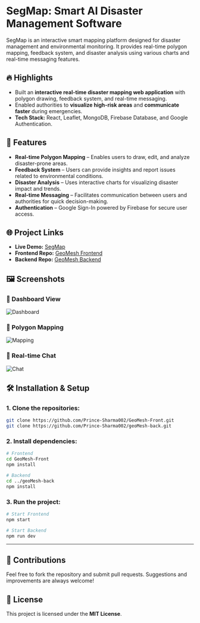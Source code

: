 
# SegMap: Smart AI Disaster Management Software

SegMap is an interactive smart mapping platform designed for disaster management and environmental monitoring. It provides real-time polygon mapping, feedback system, and disaster analysis using various charts and real-time messaging features.

## 🔥 Highlights
- Built an **interactive real-time disaster mapping web application** with polygon drawing, feedback system, and real-time messaging.
- Enabled authorities to **visualize high-risk areas** and **communicate faster** during emergencies.
- **Tech Stack:** React, Leaflet, MongoDB, Firebase Database, and Google Authentication.

## 🚀 Features
- **Real-time Polygon Mapping** – Enables users to draw, edit, and analyze disaster-prone areas.
- **Feedback System** – Users can provide insights and report issues related to environmental conditions.
- **Disaster Analysis** – Uses interactive charts for visualizing disaster impact and trends.
- **Real-time Messaging** – Facilitates communication between users and authorities for quick decision-making.
- **Authentication** – Google Sign-In powered by Firebase for secure user access.

## 🌐 Project Links
- **Live Demo:** [SegMap](https://geo-mesh-front.vercel.app/map)
- **Frontend Repo:** [GeoMesh Frontend](https://github.com/Prince-Sharma002/GeoMesh-Front)
- **Backend Repo:** [GeoMesh Backend](https://github.com/Prince-Sharma002/geoMesh-back)

## 🖼️ Screenshots


### 📌 Dashboard View
![Dashboard](./assets/dashboard.png)

### 📌 Polygon Mapping
![Mapping](./assets/mapping.png)

### 📌 Real-time Chat
![Chat](./assets/chat.png)




## 🛠 Installation & Setup

### 1. Clone the repositories:
```bash
git clone https://github.com/Prince-Sharma002/GeoMesh-Front.git
git clone https://github.com/Prince-Sharma002/geoMesh-back.git
````

### 2. Install dependencies:

```bash
# Frontend
cd GeoMesh-Front
npm install

# Backend
cd ../geoMesh-back
npm install
```

### 3. Run the project:

```bash
# Start Frontend
npm start

# Start Backend
npm run dev
```

---

## 🤝 Contributions

Feel free to fork the repository and submit pull requests. Suggestions and improvements are always welcome!

## 📄 License

This project is licensed under the **MIT License**.


